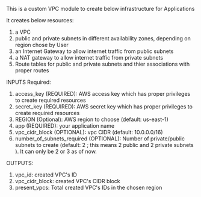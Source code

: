 This is a custom VPC module to create below infrastructure for Applications

It creates below resources:

1. a VPC
2. public and private subnets in different availability zones, depending on region chose by User
3. an Internet Gateway to allow internet traffic from public subnets
4. a NAT gateway to allow internet traffic from private subnets
5. Route tables for public and private subnets and thier associations with proper routes

INPUTS Required:

1. access_key (REQUIRED): AWS access key which has proper privileges to create required resources
2. secret_key (REQUIRED): AWS secret key which has proper privileges to create required resources
3. REGION (Optional): AWS region to choose (default: us-east-1)
4. app (REQUIRED): your application name
5. vpc_cidr_block (OPTIONAL): vpc CIDR (default: 10.0.0.0/16)
6. number_of_subnets_required (OPTIONAL): Number of private/public subnets to create (default: 2 ; this means 2 public and 2 private subnets ). It can only be 2 or 3 as of now.

OUTPUTS:

1. vpc_id: created VPC's ID
2. vpc_cidr_block: created VPC's CIDR block
3. present_vpcs: Total created VPC's IDs in the chosen region
